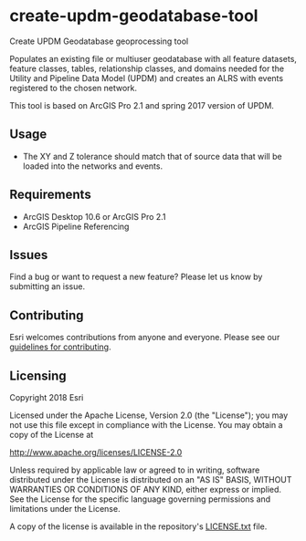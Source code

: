 # create-updm-geodatabase-tool
Create UPDM Geodatabase geoprocessing tool

Populates an existing file or multiuser geodatabase with all feature datasets, feature classes, tables, relationship classes, and domains needed for the Utility and Pipeline Data Model (UPDM) and creates an ALRS with events registered to the chosen network.

This tool is based on ArcGIS Pro 2.1 and spring 2017 version of UPDM.

## Usage

* The XY and Z tolerance should match that of source data that will be loaded into the networks and events.

## Requirements

* ArcGIS Desktop 10.6 or ArcGIS Pro 2.1
* ArcGIS Pipeline Referencing

## Issues

Find a bug or want to request a new feature?  Please let us know by submitting an issue.

## Contributing

Esri welcomes contributions from anyone and everyone.  Please see our [guidelines for contributing](https://github.com/esri/contributing).

## Licensing

Copyright 2018 Esri

Licensed under the Apache License, Version 2.0 (the "License");
you may not use this file except in compliance with the License.
You may obtain a copy of the License at

   http://www.apache.org/licenses/LICENSE-2.0

Unless required by applicable law or agreed to in writing, software
distributed under the License is distributed on an "AS IS" BASIS,
WITHOUT WARRANTIES OR CONDITIONS OF ANY KIND, either express or implied.
See the License for the specific language governing permissions and
limitations under the License.

A copy of the license is available in the repository's [LICENSE.txt](https://github.com/Esri/create-updm-geodatabase-tool/blob/master/LICENSE.txt?raw=true) file.

